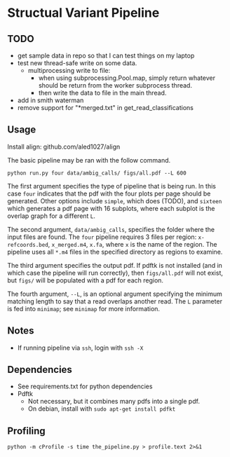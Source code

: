 # Structual Variant Pipeline

## TODO
- get sample data in repo so that I can test things on my laptop
- test new thread-safe write on some data.
    - multiprocessing write to file:
        - when using subprocessing.Pool.map, simply return whatever should be return from the worker subprocess thread.
        - then write the data to file in the main thread. 
- add in smith waterman
- remove support for "*merged.txt" in get_read_classifications


## Usage

Install align: github.com/aled1027/align

The basic pipeline may be ran with the follow command. 

```
python run.py four data/ambig_calls/ figs/all.pdf --L 600
```

The first argument specifies the type of pipeline that is being run. 
In this case `four` indicates that the pdf with the four plots per page should be generated.
Other options include `simple`, which does (TODO), and `sixteen` which generates a pdf page with 16 subplots, where each subplot is the overlap graph for a different `L`.

The second argument, `data/ambig_calls`, specifies the folder where the input files are found.
The `four` pipeline requires 3 files per region: `x-refcoords.bed`, `x_merged.m4`, `x.fa`, where `x` is the name of the region.
The pipeline uses all `*.m4` files in the specified directory as regions to examine.

The third argument specifies the output pdf. 
If pdftk is not installed (and in which case the pipeline will run correctly), then `figs/all.pdf` will not exist, but `figs/` will be populated with a pdf for each region.

The fourth argument, `--L`, is an optional argument specifying the minimum matching length to say that a read overlaps another read. The `L` parameter is fed into `minimap`; see `minimap` for more information.

## Notes
- If running pipeline via `ssh`, login with `ssh -X`

## Dependencies
- See requirements.txt for python dependencies
- Pdftk
    - Not necessary, but it combines many pdfs into a single pdf.
    - On debian, install with `sudo apt-get install pdfkt`

## Profiling
```
python -m cProfile -s time the_pipeline.py > profile.text 2>&1
```


